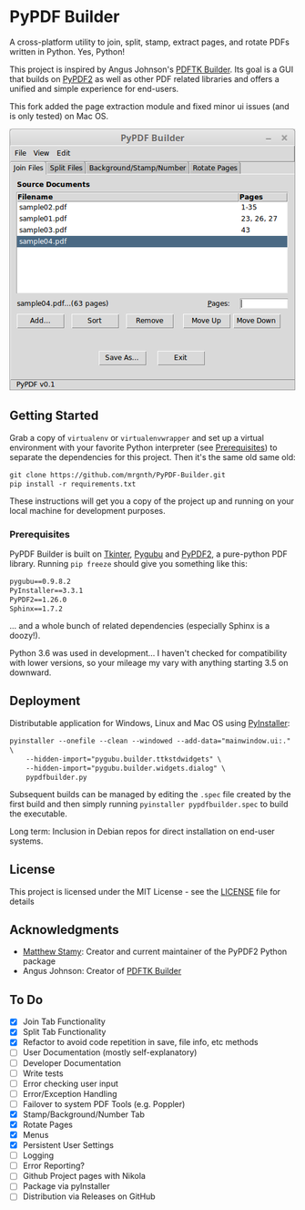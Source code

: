# PyPDF Builder 

A cross-platform utility to join, split, stamp, extract pages, and rotate PDFs written in Python. Yes, Python!

This project is inspired by Angus Johnson's [PDFTK Builder](http://angusj.com/pdftkb/). Its goal is a GUI that builds on [PyPDF2](https://github.com/mstamy2/PyPDF2) as well as other PDF related libraries and offers a unified and simple experience for end-users.

This fork added the page extraction module and fixed minor ui issues (and is only tested) on Mac OS.

![](screenshot.png)



## Getting Started

Grab a copy of `virtualenv` or `virtualenvwrapper` and set up a virtual environment with your favorite Python interpreter (see [Prerequisites](#prerequisites)) to separate the dependencies for this project. Then it's the same old same old:

```
git clone https://github.com/mrgnth/PyPDF-Builder.git
pip install -r requirements.txt
```

These instructions will get you a copy of the project up and running on your local machine for development purposes.

### Prerequisites

PyPDF Builder is built on [Tkinter](https://docs.python.org/3/library/tk.html), [Pygubu](https://github.com/alejandroautalan/pygubu) and [PyPDF2](https://github.com/mstamy2/PyPDF2), a pure-python PDF library. Running `pip freeze` should give you something like this:

```
pygubu==0.9.8.2
PyInstaller==3.3.1
PyPDF2==1.26.0
Sphinx==1.7.2
```

... and a whole bunch of related dependencies (especially Sphinx is a doozy!).

Python 3.6 was used in development… I haven't checked for compatibility with lower versions, so your mileage my vary with anything starting 3.5 on downward.


## Deployment

Distributable application for Windows, Linux and Mac OS using [PyInstaller](https://pyinstaller.readthedocs.io/en/stable/):

```
pyinstaller --onefile --clean --windowed --add-data="mainwindow.ui:." \
    --hidden-import="pygubu.builder.ttkstdwidgets" \
    --hidden-import="pygubu.builder.widgets.dialog" \
    pypdfbuilder.py
```

Subsequent builds can be managed by editing the `.spec` file created by the first build and then simply running `pyinstaller pypdfbuilder.spec` to build the executable.

Long term: Inclusion in Debian repos for direct installation on end-user systems.

## License

This project is licensed under the MIT License - see the [LICENSE](LICENSE) file for details

## Acknowledgments

* [Matthew Stamy](https://github.com/mstamy2): Creator and current maintainer of the PyPDF2 Python package
* Angus Johnson: Creator of [PDFTK Builder](http://angusj.com/pdftkb/)

## To Do

- [X] Join Tab Functionality
- [X] Split Tab Functionality
- [X] Refactor to avoid code repetition in save, file info, etc methods
- [ ] User Documentation (mostly self-explanatory)
- [ ] Developer Documentation
- [ ] Write tests
- [ ] Error checking user input
- [ ] Error/Exception Handling
- [ ] Failover to system PDF Tools (e.g. Poppler)
- [X] Stamp/Background/Number Tab
- [X] Rotate Pages
- [X] Menus
- [X] Persistent User Settings
- [ ] Logging
- [ ] Error Reporting?
- [ ] Github Project pages with Nikola
- [ ] Package via pyInstaller
- [ ] Distribution via Releases on GitHub
